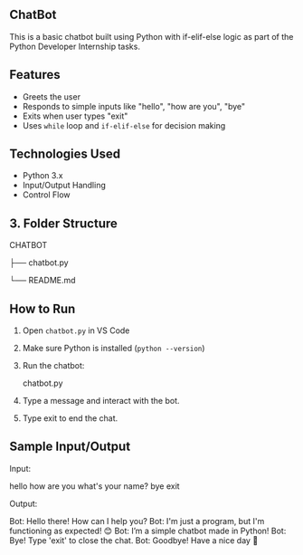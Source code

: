 ## ChatBot
This is a basic chatbot built using Python with if-elif-else logic as part of the Python Developer Internship tasks.

## Features

- Greets the user
- Responds to simple inputs like "hello", "how are you", "bye"
- Exits when user types "exit"
- Uses `while` loop and `if-elif-else` for decision making

## Technologies Used

- Python 3.x
- Input/Output Handling
- Control Flow

## 3. Folder Structure

CHATBOT

├── chatbot.py

└── README.md

## How to Run

1. Open `chatbot.py` in VS Code
2. Make sure Python is installed (`python --version`)
3. Run the chatbot:
   
   chatbot.py
4. Type a message and interact with the bot.
5. Type exit to end the chat.

## Sample Input/Output

Input:

hello
how are you
what's your name?
bye
exit

Output:

Bot: Hello there! How can I help you?
Bot: I'm just a program, but I'm functioning as expected! 😊
Bot: I’m a simple chatbot made in Python!
Bot: Bye! Type 'exit' to close the chat.
Bot: Goodbye! Have a nice day 👋

